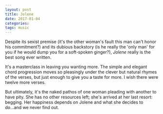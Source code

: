 ```yaml
---
layout: post
title: Jolene 
date: 2017-01-04  
categories:
tags: music
---
```


Despite its sexist premise (it's the other woman's fault this man can't honor his commitment?) and its dubious backstory (is he really the 'only man' for you if he would dump you for a soft-spoken ginger?), *Jolene* really is the best song ever written.

It's a masterclass in leaving you wanting more. The simple and elegant chord progression moves so pleasingly under the clever but natural rhymes of the verses, but just enough to give you a taste for more. I wish there were twelve more verses.

But ultimately, it's the naked pathos of one woman pleading with another to have pity. She has no other resources left; she's arrived at her last resort: begging. Her happiness depends on Jolene and what she decides to do...and we never find out.
